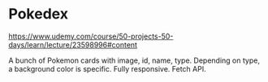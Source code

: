 # Pokedex
https://www.udemy.com/course/50-projects-50-days/learn/lecture/23598996#content

A bunch of Pokemon cards with image, id, name, type. 
Depending on type, a background color is specific.
Fully responsive.
Fetch API.
